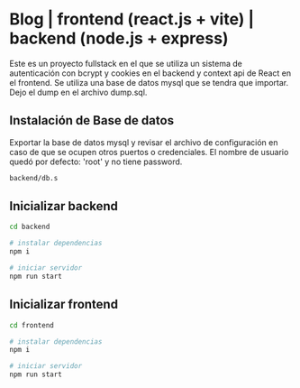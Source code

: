 # Blog | frontend (react.js + vite) | backend (node.js + express)

Este es un proyecto fullstack en el que se utiliza un sistema de autenticación con bcrypt y cookies en el backend y context api de React en el frontend. Se utiliza una base de datos mysql que se tendra que importar. Dejo el dump en el archivo dump.sql.

## Instalación de Base de datos

Exportar la base de datos mysql y revisar el archivo de configuración en caso de que se ocupen otros puertos o credenciales. El nombre de usuario quedó por defecto: 'root' y no tiene password.

```bash
backend/db.s
```

## Inicializar backend

```bash
cd backend

# instalar dependencias
npm i

# iniciar servidor
npm run start
```

## Inicializar frontend

```bash
cd frontend

# instalar dependencias
npm i

# iniciar servidor
npm run start
```
